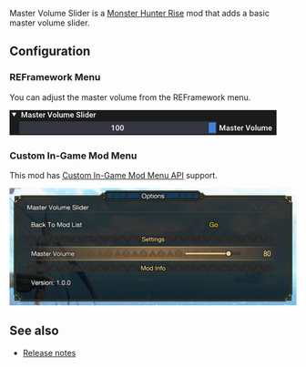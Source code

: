 Master Volume Slider is a [Monster Hunter Rise](https://www.monsterhunter.com/rise/) mod that adds a basic master volume slider.

## Configuration

### REFramework Menu

You can adjust the master volume from the REFramework menu.

![](docs/images/reframework.png)

### Custom In-Game Mod Menu

This mod has [Custom In-Game Mod Menu API](https://www.nexusmods.com/monsterhunterrise/mods/1292) support.

![](docs/images/custommenu.png)

## See also

- [Release notes](docs/release-notes.md)